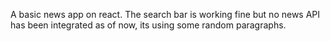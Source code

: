 A basic news app on react.
The search bar is working fine but no news API has been integrated as of now, its using some random paragraphs.
